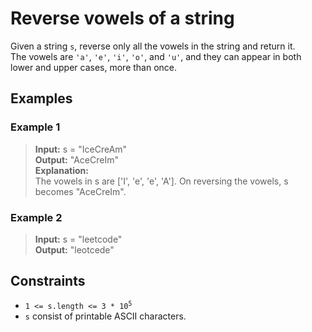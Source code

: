 # Reverse vowels of a string

Given a string `s`, reverse only all the vowels in the string and return it.  
The vowels are `'a'`, `'e'`, `'i'`, `'o'`, and `'u'`, and they can appear in both lower and upper cases, more than once.

## Examples
### Example 1
> **Input:** s = "IceCreAm"  
> **Output:** "AceCreIm"  
> **Explanation:**  
> The vowels in s are ['I', 'e', 'e', 'A']. On reversing the vowels, s becomes "AceCreIm".

### Example 2
> **Input:** s = "leetcode"  
> **Output:** "leotcede"

## Constraints

- <code>1 <= s.length <= 3 * 10<sup>5</sup></code>
- `s` consist of printable ASCII characters.
